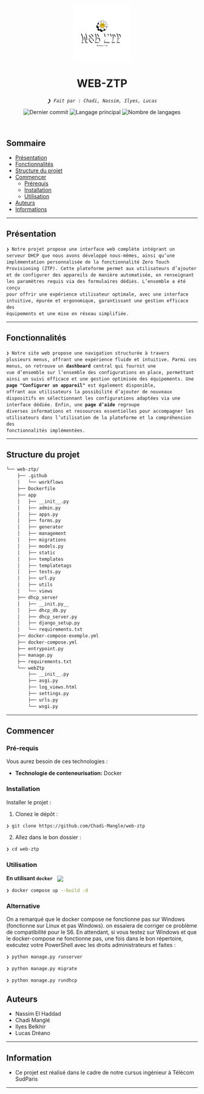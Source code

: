 <p align="center">
    <img src="https://raw.githubusercontent.com/Chadi-Mangle/web-ztp/refs/heads/main/logo.png" align="center" width="30%">
</p>
<p align="center"><h1 align="center">WEB-ZTP</h1></p>
<p align="center">
    <em><code>❯ Fait par : Chadi, Nassim, Ilyes, Lucas</code></em>
</p>
<p align="center">
    <img src="https://img.shields.io/github/last-commit/Chadi-Mangle/web-ztp?style=default&logo=git&logoColor=white&color=0080ff" alt="Dernier commit">
    <img src="https://img.shields.io/github/languages/top/Chadi-Mangle/web-ztp?style=default&color=0080ff" alt="Langage principal">
    <img src="https://img.shields.io/github/languages/count/Chadi-Mangle/web-ztp?style=default&color=0080ff" alt="Nombre de langages">
</p>
<p align="center">
</p>
<p align="center">
</p>
<br>

##  Sommaire

- [ Présentation ](#-overview)
- [ Fonctionnalités ](#-features)
- [ Structure du projet ](#-project-structure)
- [ Commencer](#-getting-started)
  - [ Prérequis ](#-prerequisites)
  - [ Installation](#-installation)
  - [ Utilisation](#-usage)
- [ Auteurs ](#-contributing)
- [ Informations ](#-acknowledgments)

---

##  Présentation

<code>❯ Notre projet propose une interface web complète intégrant un serveur DHCP que nous avons développé nous-mêmes, ainsi qu’une implémentation personnalisée de la fonctionnalité Zero Touch Provisioning (ZTP). Cette plateforme permet aux utilisateurs d’ajouter et de configurer des appareils de manière automatisée, en renseignant les paramètres requis via des formulaires dédiés. L’ensemble a été conçu pour offrir une expérience utilisateur optimale, avec une interface intuitive, épurée et ergonomique, garantissant une gestion efficace des équipements et une mise en réseau simplifiée.</code>

---

##  Fonctionnalités

<code>❯ Notre site web propose une navigation structurée à travers plusieurs menus, offrant une expérience fluide et intuitive. Parmi ces menus, on retrouve un **dashboard** central qui fournit une vue d’ensemble sur l’ensemble des configurations en place, permettant ainsi un suivi efficace et une gestion optimisée des équipements. Une **page "Configurer un appareil"** est également disponible, offrant aux utilisateurs la possibilité d’ajouter de nouveaux dispositifs en sélectionnant les configurations adaptées via une interface dédiée. Enfin, une **page d’aide** regroupe diverses informations et ressources essentielles pour accompagner les utilisateurs dans l’utilisation de la plateforme et la compréhension des fonctionnalités implémentées.</code>

---

##  Structure du projet

```sh
└── web-ztp/
    ├── .github
    │   └── workflows
    ├── Dockerfile
    ├── app
    │   ├── __init__.py
    │   ├── admin.py
    │   ├── apps.py
    │   ├── forms.py
    │   ├── generator
    │   ├── management
    │   ├── migrations
    │   ├── models.py
    │   ├── static
    │   ├── templates
    │   ├── templatetags
    │   ├── tests.py
    │   ├── url.py
    │   ├── utils
    │   └── views
    ├── dhcp_server
    │   ├── __init.py__
    │   ├── dhcp_db.py
    │   ├── dhcp_server.py
    │   ├── django_setup.py
    │   └── requirements.txt
    ├── docker-compose-exemple.yml
    ├── docker-compose.yml
    ├── entrypoint.py
    ├── manage.py
    ├── requirements.txt
    └── webZtp
        ├── __init__.py
        ├── asgi.py
        ├── log_views.html
        ├── settings.py
        ├── urls.py
        └── wsgi.py
```

---
##  Commencer

###  Pré-requis

Vous aurez besoin de ces technologies :

- **Technologie de conteneurisation:** Docker


###  Installation

Installer le projet :

1. Clonez le dépôt :
```sh
❯ git clone https://github.com/Chadi-Mangle/web-ztp
```

2. Allez dans le bon dossier :
```sh
❯ cd web-ztp
```

###  Utilisation

**En utilisant `docker`** &nbsp; [<img align="center" src="https://img.shields.io/badge/Docker-2CA5E0.svg?style={badge_style}&logo=docker&logoColor=white" />](https://www.docker.com/)

```sh
❯ docker compose up --build -d
```

### Alternative 

On a remarqué que le docker compose ne fonctionne pas sur Windows (fonctionne sur Linux et pas Windows). on essaiera de corriger ce problème de compatibilité pour le S6. En attendant, si vous testez sur Windows et que le docker-compose ne fonctionne pas, une fois dans le bon répertoire, exécutez votre PowerShell avec les droits administrateurs et faites : 

```sh
❯ python manage.py runserver
```
```sh
❯ python manage.py migrate
```
```sh
❯ python manage.py rundhcp
```

## Auteurs

- Nassim El Haddad
- Chadi Manglé
- Ilyes Belkhir
- Lucas Dréano

---

##  Information

- Ce projet est réalisé dans le cadre de notre cursus ingénieur à Télécom SudParis

---
